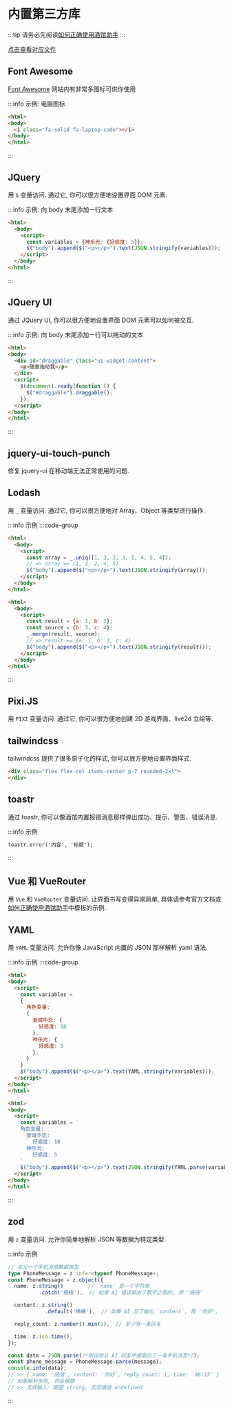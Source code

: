 # 内置第三方库

:::tip
请务必先阅读[如何正确使用酒馆助手](/guide/基本用法/如何正确使用酒馆助手.md)
:::

[点击查看对应文件](https://github.com/N0VI028/JS-Slash-Runner/blob/main/src/third_party.html)

## Font Awesome

[Font Awesome](https://fontawesome.com/icons/) 网站内有非常多图标可供你使用

:::info 示例:  电脑图标

```html
<html>
<body>
  <i class="fa-solid fa-laptop-code"></i>
</body>
</html>
```

:::

## JQuery

用 `$` 变量访问. 通过它, 你可以很方便地设置界面 DOM 元素.

:::info 示例:  向 body 末尾添加一行文本

```html
<html>
  <body>
    <script>
      const variables = {神乐光: {好感度: 5}};
      $("body").append($("<p></p>").text(JSON.stringify(variables)));
    </script>
  </body>
</html>
```

:::

## JQuery UI

通过 JQuery UI, 你可以很方便地设置界面 DOM 元素可以如何被交互.

:::info 示例:  向 body 末尾添加一行可以拖动的文本

```html
<html>
<body>
  <div id="draggable" class="ui-widget-content">
    <p>随意拖动我</p>
  </div>
  <script>
    $(document).ready(function () {
      $("#draggable").draggable();
    });
  </script>
</body>
</html>
```

:::

## jquery-ui-touch-punch

修复 jquery-ui 在移动端无法正常使用的问题.

## Lodash

用 `_` 变量访问. 通过它, 你可以很方便地对 Array、Object 等类型进行操作.

:::info 示例
:::code-group

```html [对 Array 去重]
<html>
  <body>
    <script>
      const array = _.uniq([1, 3, 2, 3, 1, 4, 5, 4]);
      // => array == [1, 3, 2, 4, 5]
      $("body").append($("<p></p>").text(JSON.stringify(array)));
    </script>
  </body>
</html>
```

```html [合并 Object]
<html>
  <body>
    <script>
      const result = {a: 1, b: 2};
      const source = {b: 3, c: 4};
      _.merge(result, source);
      // => result == {a: 1, b: 3, c: 4}
      $("body").append($("<p></p>").text(JSON.stringify(result)));
    </script>
  </body>
</html>
```

:::

## Pixi.JS

用 `PIXI` 变量访问. 通过它, 你可以很方便地创建 2D 游戏界面、live2d 立绘等.

## tailwindcss

tailwindcss 提供了很多原子化的样式, 你可以很方便地设置界面样式.

```html
<div class="flex flex-col items-center p-7 rounded-2xl">
</div>
```

## toastr

通过 toastr, 你可以像酒馆内置报错消息那样弹出成功、提示、警告、错误消息.

:::info 示例

```html [错误消息]
toastr.error('内容', '标题');
```

:::

## Vue 和 VueRouter

用 `Vue` 和 `VueRouter` 变量访问. 让界面书写变得异常简单, 具体请参考官方文档或[如何正确使用酒馆助手](/guide/基本用法/如何正确使用酒馆助手.md)中模板的示例.

## YAML

用 `YAML` 变量访问. 允许你像 JavaScript 内置的 JSON 那样解析 yaml 语法.

:::info 示例
:::code-group

```html [输出成 yaml]
<html>
<body>
  <script>
    const variables =
    {
      角色变量:
      {
        爱城华恋: {
          好感度: 10
        },
        神乐光: {
          好感度: 5
        },
      }
    }
    $("body").append($("<p></p>").text(YAML.stringify(variables)));
  </script>
</body>
</html>
```

```html [解析 yaml]
<html>
<body>
  <script>
    const variables = `
    角色变量:
      爱城华恋:
        好感度: 10
      神乐光:
        好感度: 5
    `
    $("body").append($("<p></p>").text(JSON.stringify(YAML.parse(variables))));
  </script>
</body>
</html>
```

:::

## zod

用 `z` 变量访问. 允许你简单地解析 JSON 等数据为特定类型:

:::info 示例

```ts
// 定义一个手机消息数据类型
type PhoneMessage = z.infer<typeof PhoneMessage>;
const PhoneMessage = z.object({
  name: z.string()        // `name` 是一个字符串
          .catch('络络'),  // 如果 AI 错误输出了数字之类的, 用 '络络'

  content: z.string()
            .default('络络'),  // 如果 AI 忘了输出 `content`, 用 '你好',

  reply_count: z.number().min(1),  // 至少有一条回复

  time: z.iso.time(),
});

const data = JSON.parse(/*假设你从 AI 回复中提取出了一条手机消息*/);
const phone_message = PhoneMessage.parse(message);
console.info(data);
// >> { name: '络络', content: '你好', reply_count: 1, time: '06:15' }
// 如果解析失败, 将会报错
// >> 无效输入: 期望 string, 实际接收 undefined
```

:::
